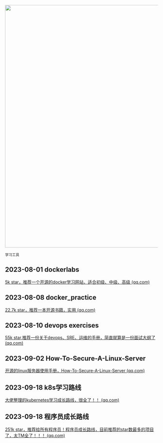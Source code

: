 <img src="https://img.picui.cn/free/2024/10/22/671767ac5b10e.png" width="800" />  

<small>学习工具</small>

## 2023-08-01 **dockerlabs**

[5k star，推荐一个开源的docker学习网站，适合初级、中级、高级 (qq.com)](https://mp.weixin.qq.com/s?__biz=MzU4MjY3Mzc3OQ==&mid=2247486886&idx=2&sn=fabe689e65f89653271f9a511e844b31&chksm=fdb5f9bacac270ac28dfea8a885880df7bc3648141249de84712fabf9d14ed20bd21eed8aa91&token=1471711010&lang=zh_CN#rd)

## 2023-08-08 **docker_practice**

[22.7k star，推荐一本开源书籍，实用 (qq.com)](https://mp.weixin.qq.com/s?__biz=MzU4MjY3Mzc3OQ==&mid=2247486979&idx=2&sn=a1fae9b9f1cb892e2efeb9e142f475b0&chksm=fdb5fa1fcac273094c6d90def5bb66e9240bd839827bb0958ff4168ec273d974ad5811efe6e9&token=1471711010&lang=zh_CN#rd)

## 2023-08-10  devops exercises

[55k star,推荐一份关于devops、SRE、运维的手册，简直就算是一份面试大纲了 (qq.com)](https://mp.weixin.qq.com/s?__biz=MzU4MjY3Mzc3OQ==&mid=2247487034&idx=2&sn=836a17ada1f04b2854cf00bd47e58af1&chksm=fdb5fa26cac27330867d834b0284da76238910dd213736864e233f0534a3f52b0b679b3791cb&token=1471711010&lang=zh_CN#rd)

## 2023-09-02 How-To-Secure-A-Linux-Server

[开源的linux服务器使用手册，How-To-Secure-A-Linux-Server (qq.com)](https://mp.weixin.qq.com/s?__biz=MzU4MjY3Mzc3OQ==&mid=2247487614&idx=2&sn=9f0d903cc78a33c70af571698365eca4&chksm=fdb5e462cac26d7496538a96ab4eee1cba8415d99632afbe2d76a526ce058435258583e1e48a&token=1471711010&lang=zh_CN#rd)

## 2023-09-18 k8s学习路线

[大佬整理的kubernetes学习成长路线，很全了！！ (qq.com)](https://mp.weixin.qq.com/s?__biz=MzU4MjY3Mzc3OQ==&mid=2247488151&idx=1&sn=52f70bd3cbd87ba3bc303b9b58f4351d&chksm=fdb5e68bcac26f9d46a2df6372859ceb12803c2bb5d86eaf5776582f4290e8a67792167af61d&token=326091476&lang=zh_CN#rd)

## 2023-09-18 程序员成长路线

[251k star，推荐给所有程序员！程序员成长路线，目前推荐的star数最多的项目了，太TM全了！！！ (qq.com)](https://mp.weixin.qq.com/s?__biz=MzU4MjY3Mzc3OQ==&mid=2247488159&idx=1&sn=c7518b34f4b904cbc4565050c2b6b431&chksm=fdb5e683cac26f95a0b288be528e26d8e7531edcca43edd79a3877bd26c7f9f07690393f6298&token=326091476&lang=zh_CN#rd)